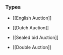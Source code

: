 ### Types

- [[English Auction]]

- [[Dutch Auction]]

- [[Sealed bid Auction]]

- [[Double Auction]]

